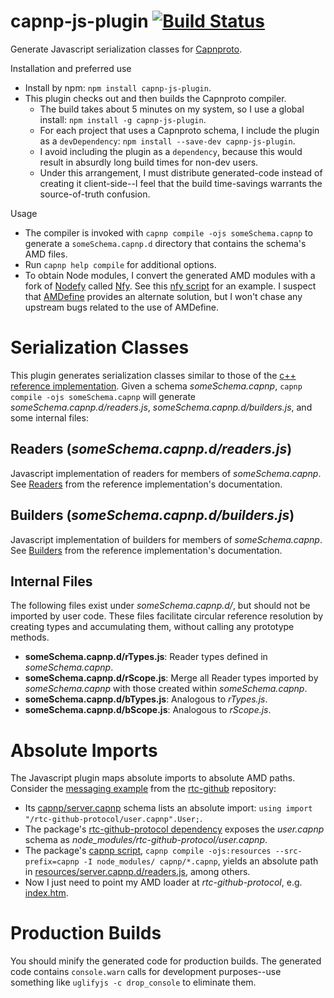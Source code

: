 capnp-js-plugin [![Build Status](https://travis-ci.org/popham/capnp-js-plugin.svg?branch=master)](https://travis-ci.org/popham/capnp-js-plugin)
===============================================================================================================================================

Generate Javascript serialization classes for [Capnproto](http://kentonv.github.io/capnproto/index.html).

Installation and preferred use
* Install by npm: `npm install capnp-js-plugin`.
* This plugin checks out and then builds the Capnproto compiler.
  - The build takes about 5 minutes on my system, so I use a global install: `npm install -g capnp-js-plugin`.
  - For each project that uses a Capnproto schema, I include the plugin as a `devDependency`: `npm install --save-dev capnp-js-plugin`.
  - I avoid including the plugin as a `dependency`, because this would result in absurdly long build times for non-dev users.
  - Under this arrangement, I must distribute generated-code instead of creating it client-side--I feel that the build time-savings warrants the source-of-truth confusion.

Usage
* The compiler is invoked with `capnp compile -ojs someSchema.capnp` to generate a `someSchema.capnp.d` directory that contains the schema's AMD files.
* Run `capnp help compile` for additional options.
* To obtain Node modules, I convert the generated AMD modules with a fork of [Nodefy](https://github.com/millermedeiros/nodefy) called [Nfy](https://github.com/popham/nodefy).
  See this [nfy script](https://github.com/popham/rtc-github-protocol/blob/master/package.json#L8) for an example.
  I suspect that [AMDefine](https://github.com/jrburke/amdefine) provides an alternate solution, but I won't chase any upstream bugs related to the use of AMDefine.

# Serialization Classes
This plugin generates serialization classes similar to those of the [c++ reference implementation](http://kentonv.github.io/capnproto/cxx.html#types).
Given a schema *someSchema.capnp*, `capnp compile -ojs someSchema.capnp` will generate *someSchema.capnp.d/readers.js*, *someSchema.capnp.d/builders.js*, and some internal files:

## Readers (*someSchema.capnp.d/readers.js*)
Javascript implementation of readers for members of *someSchema.capnp*.
See [Readers](http://kentonv.github.io/capnproto/cxx.html#structs) from the reference implementation's documentation.

## Builders (*someSchema.capnp.d/builders.js*)
Javascript implementation of builders for members of *someSchema.capnp*.
See [Builders](http://kentonv.github.io/capnproto/cxx.html#structs) from the reference implementation's documentation.

## Internal Files
The following files exist under *someSchema.capnp.d/*, but should not be imported by user code.
These files facilitate circular reference resolution by creating types and accumulating them, without calling any prototype methods.
* **someSchema.capnp.d/rTypes.js**: Reader types defined in *someSchema.capnp*.
* **someSchema.capnp.d/rScope.js**: Merge all Reader types imported by *someSchema.capnp* with those created within *someSchema.capnp*.
* **someSchema.capnp.d/bTypes.js**: Analogous to *rTypes.js*.
* **someSchema.capnp.d/bScope.js**: Analogous to *rScope.js*.

# Absolute Imports
The Javascript plugin maps absolute imports to absolute AMD paths.
Consider the [messaging example](https://github.com/popham/rtc-github/tree/gh-pages/example/messages/) from the [rtc-github](https://github.com/popham/rtc-github/) repository:
* Its [capnp/server.capnp](https://github.com/popham/rtc-github/blob/gh-pages/example/messages/capnp/server.capnp) schema lists an absolute import: `using import "/rtc-github-protocol/user.capnp".User;`.
* The package's [rtc-github-protocol dependency](https://github.com/popham/rtc-github/blob/gh-pages/example/messages/package.json#L17) exposes the *user.capnp* schema as *node_modules/rtc-github-protocol/user.capnp*.
* The package's [capnp script](https://github.com/popham/rtc-github/blob/gh-pages/example/messages/package.json#L8), `capnp compile -ojs:resources --src-prefix=capnp -I node_modules/ capnp/*.capnp`, yields an absolute path in [resources/server.capnp.d/readers.js](https://github.com/popham/rtc-github/blob/gh-pages/example/messages/resources/server.capnp.d/readers.js#L1), among others.
* Now I just need to point my AMD loader at *rtc-github-protocol*, e.g. [index.htm](https://github.com/popham/rtc-github/blob/gh-pages/example/messages/index.htm#L17).

# Production Builds
You should minify the generated code for production builds.
The generated code contains `console.warn` calls for development purposes--use something like `uglifyjs -c drop_console` to eliminate them.
